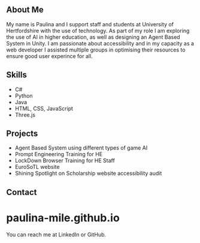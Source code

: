 
## About Me
My name is Paulina and I support staff and students at University of Hertfordshire with the use of technology.
As part of my role I am exploring the use of AI in higher education, as well as designing an Agent Based System in Unity.
I am passionate about accessibility and in my capacity as a web developer I assisted multiple groups in optimising their resources to ensure good user experince for all.

## Skills
- C#
- Python
- Java
- HTML, CSS, JavaScript
- Three.js

## Projects
- Agent Based System using different types of game AI
- Prompt Engineering Training for HE
- LockDown Browser Training for HE Staff
- EuroSoTL website
- Shining Spotlight on Scholarship website accessibility audit

## Contact
# paulina-mile.github.io
You can reach me at LinkedIn or GitHub.
